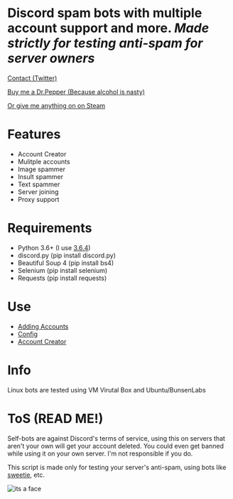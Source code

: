 # Discord spam bots with multiple account support and more. *Made strictly for testing anti-spam for server owners*


[Contact (Twitter)](https://twitter.com/messages/compose?recipient_id=2787470244)

[Buy me a Dr.Pepper (Because alcohol is nasty)](https://www.paypal.me/Merubokkusu)

[Or give me anything on on Steam](https://steamcommunity.com/tradeoffer/new/?partner=94720138&token=GY23F7tU)


# Features 
- Account Creator
- Mulitple accounts
- Image spammer
- Insult spammer
- Text spammer
- Server joining
- Proxy support 

# Requirements 
- Python 3.6+ (I use [3.6.4](https://www.python.org/downloads/release/python-364/))
- discord.py (pip install discord.py)
- Beautiful Soup 4 (pip install bs4)
- Selenium (pip install selenium)
- Requests (pip install requests)

# Use
- [Adding Accounts](https://github.com/Merubokkusu/discord-spam-bots/wiki/Adding-accounts)
- [Config](https://github.com/Merubokkusu/discord-spam-bots/wiki/Config)
- [Account Creator](https://github.com/Merubokkusu/discord-spam-bots/wiki/Account-Creator)

# Info
Linux bots are tested using VM Virutal Box and Ubuntu/BunsenLabs

# ToS (READ ME!)

Self-bots are against Discord's terms of service, using this on servers that aren't your own will get your account deleted.
You could even get banned while using it on your own server. I'm not responsible if you do.

This script is made only for testing your server's anti-spam, using bots like [sweetie](https://github.com/blackhole12/sweetiebot),  etc.

![its a face](http://i.imgur.com/bTMYozm.png)
